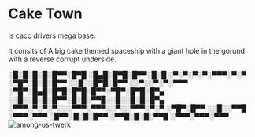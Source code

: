 # Cake Town

Is cacc drivers mega base.

It consits of A big cake themed spaceship with a giant hole in the gorund with a reverse corrupt underside.


░█░█░█░█░█▀▀░█▀█
░█▄█░█▀█░█▀▀░█░█
░▀░▀░▀░▀░▀▀▀░▀░▀
░▀█▀░█░█░█▀▀
░░█░░█▀█░█▀▀
░░▀░░▀░▀░▀▀▀
░▀█▀░█▄█░█▀█░█▀█░█▀▀░▀█▀░█▀█░█▀▄
░░█░░█░█░█▀▀░█░█░▀▀█░░█░░█░█░█▀▄
░▀▀▀░▀░▀░▀░░░▀▀▀░▀▀▀░░▀░░▀▀▀░▀░▀
░▀█▀░█▀▀
░░█░░▀▀█
░▀▀▀░▀▀▀
░█▀▀░█░█░█▀▀
░▀▀█░█░█░▀▀█
░▀▀▀░▀▀▀░▀▀▀![among-us-twerk](https://user-images.githubusercontent.com/91765041/135699112-233b6b5e-5160-41e7-b68a-d7c79a49d1ab.gif)
